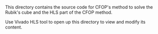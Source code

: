 This directory contains the source code for CFOP's method to solve the Rubik's cube and the HLS part of the CFOP method.

Use Vivado HLS tool to open up this directory to view and modify its content.
